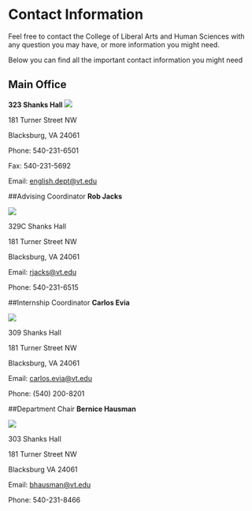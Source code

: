 # Contact Information

Feel free to contact the College of Liberal Arts and Human Sciences with any question you may have, or more information you might need.

Below you can find all the important contact information you might need

## Main Office
**323 Shanks Hall** ![](https://www.vt.edu/content/vt_edu/en/about/buildings/shanks-hall/_jcr_content/content/adaptiveimage_1455662805469.img.640.low.jpg/1456233516219.jpg)

181 Turner Street NW

Blacksburg, VA 24061

Phone: 540-231-6501

Fax: 540-231-5692

Email: english.dept@vt.edu


##Advising Coordinator 
**Rob Jacks**

![](http://liberalarts.vt.edu/content/liberalarts_vt_edu/en/faculty-directory/english-faculty/rob-jacks/_jcr_content/biocard/bio-image.img.240.high.png)

329C Shanks Hall

181 Turner Street NW

Blacksburg, VA 24061

Email: rjacks@vt.edu

Phone: 540-231-6515

##Internship Coordinator 
**Carlos Evia**

![](http://liberalarts.vt.edu/content/liberalarts_vt_edu/en/faculty-directory/english-faculty/carlos-evia/_jcr_content/biocard/bio-image.img.240.high.png)

309 Shanks Hall

181 Turner Street NW

Blacksburg, VA 24061

Email: carlos.evia@vt.edu

Phone: (540) 200-8201

##Department Chair
**Bernice Hausman**

![](http://liberalarts.vt.edu/content/liberalarts_vt_edu/en/faculty-directory/english-faculty/bernice-hausman/_jcr_content/biocard/bio-image.img.240.high.png)

303 Shanks Hall

181 Turner Street NW

Blacksburg VA 24061

Email: bhausman@vt.edu

Phone: 540-231-8466




